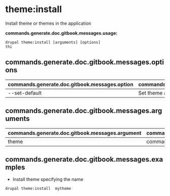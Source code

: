 # theme:install
Install theme or themes in the application

**commands.generate.doc.gitbook.messages.usage:**
```
drupal theme:install [arguments] [options]
thi
```

## commands.generate.doc.gitbook.messages.options
commands.generate.doc.gitbook.messages.option | commands.generate.doc.gitbook.messages.details
-------|-------------
--set-default | Set theme as default theme

## commands.generate.doc.gitbook.messages.arguments
commands.generate.doc.gitbook.messages.argument | commands.generate.doc.gitbook.messages.details
---------|-------------
theme | commands.theme.install.options.module

## commands.generate.doc.gitbook.messages.examples
* Install theme specifying the name
```
drupal theme:install  mytheme
```
